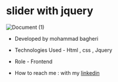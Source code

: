 # slider with jquery

![Document (1)](https://github.com/mohammad24680/personal-website/assets/71064028/5ee27ebd-e467-4f2e-a351-2f0ad0c672ba)

- Developed by mohammad bagheri

- Technologies Used - Html , css , Jquery

- Role - Frontend

- How to reach me : with my [linkedin](https://www.linkedin.com/in/mohammad-bagheri-developer/)

